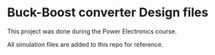 # Buck-Boost converter Design files 

This project was done during the Power Electronics course.

All simulation files are added to this repo for reference.
